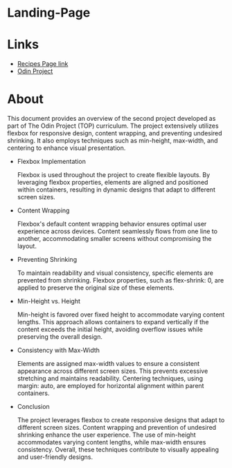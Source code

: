 # Landing-Page

# Links
* [Recipes Page link](https://p-pratik.github.io/landing-page/)
* [Odin Project](https://www.theodinproject.com/lessons/foundations-landing-page)

# About
This document provides an overview of the second project developed as part of The Odin Project (TOP) curriculum. The project extensively utilizes flexbox for responsive design, content wrapping, and preventing undesired shrinking. It also employs techniques such as min-height, max-width, and centering to enhance visual presentation.

* Flexbox Implementation
  
  Flexbox is used throughout the project to create flexible layouts. By leveraging flexbox properties, elements are aligned and positioned within containers, resulting in dynamic designs that adapt to different screen sizes.

* Content Wrapping
  
  Flexbox's default content wrapping behavior ensures optimal user experience across devices. Content seamlessly flows from one line to another, accommodating smaller screens without compromising the layout.

* Preventing Shrinking
  
  To maintain readability and visual consistency, specific elements are prevented from shrinking. Flexbox properties, such as flex-shrink: 0, are applied to preserve the original size of these elements.

* Min-Height vs. Height
  
  Min-height is favored over fixed height to accommodate varying content lengths. This approach allows containers to expand vertically if the content exceeds the initial height, avoiding overflow issues while preserving the overall design.

* Consistency with Max-Width
  
  Elements are assigned max-width values to ensure a consistent appearance across different screen sizes. This prevents excessive stretching and maintains readability. Centering techniques, using margin: auto, are employed for horizontal alignment within parent containers.

* Conclusion
  
  The project leverages flexbox to create responsive designs that adapt to different screen sizes. Content wrapping and prevention of undesired shrinking enhance the user experience. The use of min-height accommodates varying content lengths, while max-width ensures consistency. Overall, these techniques contribute to visually appealing and user-friendly designs.
